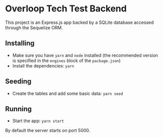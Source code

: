 # Overloop Tech Test Backend

This project is an Express.js app backed by a SQLite database accessed through the Sequelize ORM.

## Installing

- Make sure you have `yarn` and `node` installed (the recommended version is specified in the `engines` block of the `package.json`)
- Install the dependencies: `yarn`

## Seeding

- Create the tables and add some basic data: `yarn seed`

## Running

 - Start the app: `yarn start`

By default the server starts on port 5000.

